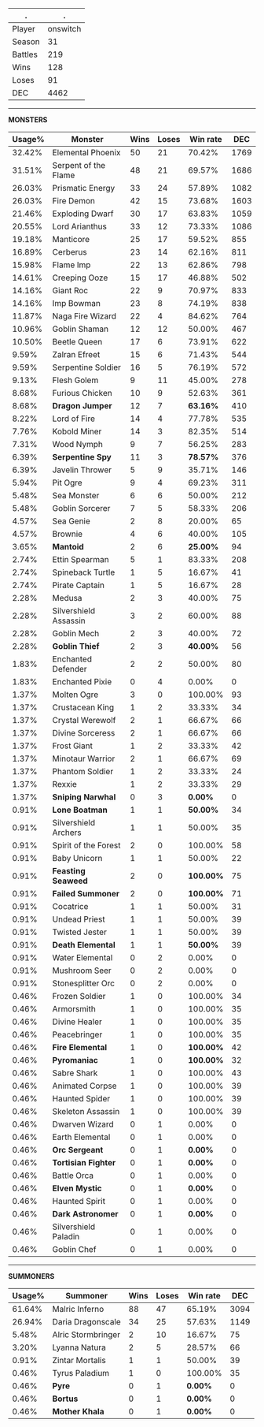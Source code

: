 .|.
|-|-
Player|onswitch
Season|31
Battles|219
Wins|128
Loses|91
DEC|4462

---
**MONSTERS**

Usage%|Monster|Wins|Loses|Win rate|DEC|
-|-|-|-|-|-|
32.42%|Elemental Phoenix|50|21|70.42%|1769|
31.51%|Serpent of the Flame|48|21|69.57%|1686|
26.03%|Prismatic Energy|33|24|57.89%|1082|
26.03%|Fire Demon|42|15|73.68%|1603|
21.46%|Exploding Dwarf|30|17|63.83%|1059|
20.55%|Lord Arianthus|33|12|73.33%|1086|
19.18%|Manticore|25|17|59.52%|855|
16.89%|Cerberus|23|14|62.16%|811|
15.98%|Flame Imp|22|13|62.86%|798|
14.61%|Creeping Ooze|15|17|46.88%|502|
14.16%|Giant Roc|22|9|70.97%|833|
14.16%|Imp Bowman|23|8|74.19%|838|
11.87%|Naga Fire Wizard|22|4|84.62%|764|
10.96%|Goblin Shaman|12|12|50.00%|467|
10.50%|Beetle Queen|17|6|73.91%|622|
9.59%|Zalran Efreet|15|6|71.43%|544|
9.59%|Serpentine Soldier|16|5|76.19%|572|
9.13%|Flesh Golem|9|11|45.00%|278|
8.68%|Furious Chicken|10|9|52.63%|361|
8.68%|**Dragon Jumper**|12|7|**63.16%**|410|
8.22%|Lord of Fire|14|4|77.78%|535|
7.76%|Kobold Miner|14|3|82.35%|514|
7.31%|Wood Nymph|9|7|56.25%|283|
6.39%|**Serpentine Spy**|11|3|**78.57%**|376|
6.39%|Javelin Thrower|5|9|35.71%|146|
5.94%|Pit Ogre|9|4|69.23%|311|
5.48%|Sea Monster|6|6|50.00%|212|
5.48%|Goblin Sorcerer|7|5|58.33%|206|
4.57%|Sea Genie|2|8|20.00%|65|
4.57%|Brownie|4|6|40.00%|105|
3.65%|**Mantoid**|2|6|**25.00%**|94|
2.74%|Ettin Spearman|5|1|83.33%|208|
2.74%|Spineback Turtle|1|5|16.67%|41|
2.74%|Pirate Captain|1|5|16.67%|28|
2.28%|Medusa|2|3|40.00%|75|
2.28%|Silvershield Assassin|3|2|60.00%|88|
2.28%|Goblin Mech|2|3|40.00%|72|
2.28%|**Goblin Thief**|2|3|**40.00%**|56|
1.83%|Enchanted Defender|2|2|50.00%|80|
1.83%|Enchanted Pixie|0|4|0.00%|0|
1.37%|Molten Ogre|3|0|100.00%|93|
1.37%|Crustacean King|1|2|33.33%|34|
1.37%|Crystal Werewolf|2|1|66.67%|66|
1.37%|Divine Sorceress|2|1|66.67%|66|
1.37%|Frost Giant|1|2|33.33%|42|
1.37%|Minotaur Warrior|2|1|66.67%|69|
1.37%|Phantom Soldier|1|2|33.33%|24|
1.37%|Rexxie|1|2|33.33%|29|
1.37%|**Sniping Narwhal**|0|3|**0.00%**|0|
0.91%|**Lone Boatman**|1|1|**50.00%**|34|
0.91%|Silvershield Archers|1|1|50.00%|35|
0.91%|Spirit of the Forest|2|0|100.00%|58|
0.91%|Baby Unicorn|1|1|50.00%|22|
0.91%|**Feasting Seaweed**|2|0|**100.00%**|75|
0.91%|**Failed Summoner**|2|0|**100.00%**|71|
0.91%|Cocatrice|1|1|50.00%|31|
0.91%|Undead Priest|1|1|50.00%|39|
0.91%|Twisted Jester|1|1|50.00%|39|
0.91%|**Death Elemental**|1|1|**50.00%**|39|
0.91%|Water Elemental|0|2|0.00%|0|
0.91%|Mushroom Seer|0|2|0.00%|0|
0.91%|Stonesplitter Orc|0|2|0.00%|0|
0.46%|Frozen Soldier|1|0|100.00%|34|
0.46%|Armorsmith|1|0|100.00%|35|
0.46%|Divine Healer|1|0|100.00%|35|
0.46%|Peacebringer|1|0|100.00%|35|
0.46%|**Fire Elemental**|1|0|**100.00%**|42|
0.46%|**Pyromaniac**|1|0|**100.00%**|32|
0.46%|Sabre Shark|1|0|100.00%|43|
0.46%|Animated Corpse|1|0|100.00%|39|
0.46%|Haunted Spider|1|0|100.00%|39|
0.46%|Skeleton Assassin|1|0|100.00%|39|
0.46%|Dwarven Wizard|0|1|0.00%|0|
0.46%|Earth Elemental|0|1|0.00%|0|
0.46%|**Orc Sergeant**|0|1|**0.00%**|0|
0.46%|**Tortisian Fighter**|0|1|**0.00%**|0|
0.46%|Battle Orca|0|1|0.00%|0|
0.46%|**Elven Mystic**|0|1|**0.00%**|0|
0.46%|Haunted Spirit|0|1|0.00%|0|
0.46%|**Dark Astronomer**|0|1|**0.00%**|0|
0.46%|Silvershield Paladin|0|1|0.00%|0|
0.46%|Goblin Chef|0|1|0.00%|0|

---
**SUMMONERS**

Usage%|Summoner|Wins|Loses|Win rate|DEC|
-|-|-|-|-|-|
61.64%|Malric Inferno|88|47|65.19%|3094|
26.94%|Daria Dragonscale|34|25|57.63%|1149|
5.48%|Alric Stormbringer|2|10|16.67%|75|
3.20%|Lyanna Natura|2|5|28.57%|66|
0.91%|Zintar Mortalis|1|1|50.00%|39|
0.46%|Tyrus Paladium|1|0|100.00%|35|
0.46%|**Pyre**|0|1|**0.00%**|0|
0.46%|**Bortus**|0|1|**0.00%**|0|
0.46%|**Mother Khala**|0|1|**0.00%**|0|

